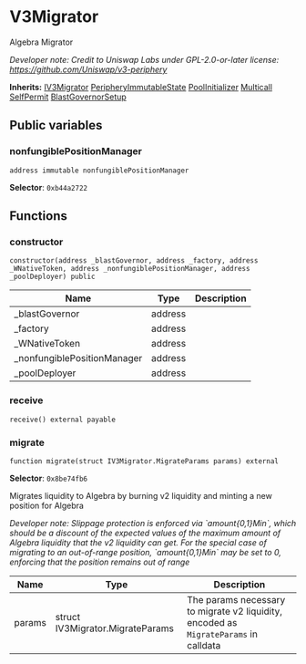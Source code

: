 

# V3Migrator


Algebra Migrator



*Developer note: Credit to Uniswap Labs under GPL-2.0-or-later license:
https://github.com/Uniswap/v3-periphery*

**Inherits:** [IV3Migrator](interfaces/IV3Migrator.md) [PeripheryImmutableState](base/PeripheryImmutableState.md) [PoolInitializer](base/PoolInitializer.md) [Multicall](base/Multicall.md) [SelfPermit](base/SelfPermit.md) [BlastGovernorSetup](../Core/base/BlastGovernorSetup.md)

## Public variables
### nonfungiblePositionManager
```solidity
address immutable nonfungiblePositionManager
```
**Selector**: `0xb44a2722`





## Functions
### constructor

```solidity
constructor(address _blastGovernor, address _factory, address _WNativeToken, address _nonfungiblePositionManager, address _poolDeployer) public
```



| Name | Type | Description |
| ---- | ---- | ----------- |
| _blastGovernor | address |  |
| _factory | address |  |
| _WNativeToken | address |  |
| _nonfungiblePositionManager | address |  |
| _poolDeployer | address |  |

### receive

```solidity
receive() external payable
```



### migrate

```solidity
function migrate(struct IV3Migrator.MigrateParams params) external
```
**Selector**: `0x8be74fb6`

Migrates liquidity to Algebra by burning v2 liquidity and minting a new position for Algebra

*Developer note: Slippage protection is enforced via &#x60;amount{0,1}Min&#x60;, which should be a discount of the expected values of
the maximum amount of Algebra liquidity that the v2 liquidity can get. For the special case of migrating to an
out-of-range position, &#x60;amount{0,1}Min&#x60; may be set to 0, enforcing that the position remains out of range*

| Name | Type | Description |
| ---- | ---- | ----------- |
| params | struct IV3Migrator.MigrateParams | The params necessary to migrate v2 liquidity, encoded as `MigrateParams` in calldata |

